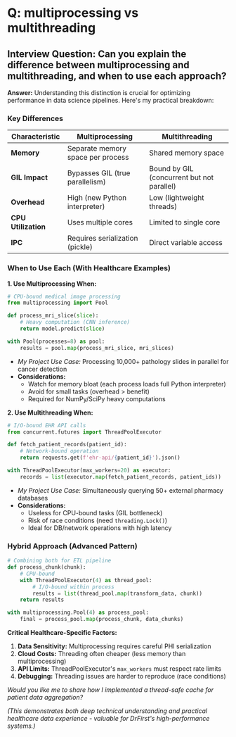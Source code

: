 # Q: multiprocessing vs multithreading

## Interview Question: Can you explain the difference between multiprocessing and multithreading, and when to use each approach?

**Answer:** Understanding this distinction is crucial for optimizing performance in data science pipelines. Here's my practical breakdown:

### Key Differences
| Characteristic       | Multiprocessing                      | Multithreading                      |
|-|--|-|
| **Memory**           | Separate memory space per process    | Shared memory space                 |
| **GIL Impact**       | Bypasses GIL (true parallelism)      | Bound by GIL (concurrent but not parallel) |
| **Overhead**         | High (new Python interpreter)        | Low (lightweight threads)           |
| **CPU Utilization**  | Uses multiple cores                  | Limited to single core              |
| **IPC**              | Requires serialization (pickle)      | Direct variable access              |

### When to Use Each (With Healthcare Examples)

**1. Use Multiprocessing When:**
```python
# CPU-bound medical image processing
from multiprocessing import Pool

def process_mri_slice(slice):
    # Heavy computation (CNN inference)
    return model.predict(slice)

with Pool(processes=8) as pool:
    results = pool.map(process_mri_slice, mri_slices)
```
- *My Project Use Case:* Processing 10,000+ pathology slides in parallel for cancer detection
- **Considerations:**
  - Watch for memory bloat (each process loads full Python interpreter)
  - Avoid for small tasks (overhead > benefit)
  - Required for NumPy/SciPy heavy computations

**2. Use Multithreading When:**
```python
# I/O-bound EHR API calls
from concurrent.futures import ThreadPoolExecutor

def fetch_patient_records(patient_id):
    # Network-bound operation
    return requests.get(f'ehr-api/{patient_id}').json()

with ThreadPoolExecutor(max_workers=20) as executor:
    records = list(executor.map(fetch_patient_records, patient_ids))
```
- *My Project Use Case:* Simultaneously querying 50+ external pharmacy databases
- **Considerations:**
  - Useless for CPU-bound tasks (GIL bottleneck)
  - Risk of race conditions (need `threading.Lock()`)
  - Ideal for DB/network operations with high latency

### Hybrid Approach (Advanced Pattern)
```python
# Combining both for ETL pipeline
def process_chunk(chunk):
    # CPU-bound
    with ThreadPoolExecutor(4) as thread_pool:
        # I/O-bound within process
        results = list(thread_pool.map(transform_data, chunk))
    return results

with multiprocessing.Pool(4) as process_pool:
    final = process_pool.map(process_chunk, data_chunks)
```

**Critical Healthcare-Specific Factors:**
1. **Data Sensitivity:** Multiprocessing requires careful PHI serialization
2. **Cloud Costs:** Threading often cheaper (less memory than multiprocessing)
3. **API Limits:** ThreadPoolExecutor's `max_workers` must respect rate limits
4. **Debugging:** Threading issues are harder to reproduce (race conditions)

*Would you like me to share how I implemented a thread-safe cache for patient data aggregation?*  

*(This demonstrates both deep technical understanding and practical healthcare data experience - valuable for DrFirst's high-performance systems.)*
